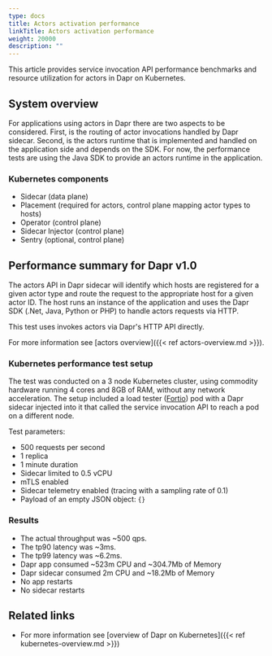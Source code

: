 ```yaml
---
type: docs
title: Actors activation performance
linkTitle: Actors activation performance
weight: 20000
description: ""
---
```


This article provides service invocation API performance benchmarks and resource utilization for actors in Dapr on Kubernetes.

## System overview

For applications using actors in Dapr there are two aspects to be considered. First, is the routing of actor invocations handled by Dapr sidecar. Second, is the actors runtime that is implemented and handled on the application side and depends on the SDK. For now, the performance tests are using the Java SDK to provide an actors runtime in the application.

### Kubernetes components

- Sidecar (data plane)
- Placement (required for actors, control plane mapping actor types to hosts)
- Operator (control plane)
- Sidecar Injector (control plane)
- Sentry (optional, control plane)

## Performance summary for Dapr v1.0

The actors API in Dapr sidecar will identify which hosts are registered for a given actor type and route the request to the appropriate host for a given actor ID. The host runs an instance of the application and uses the Dapr SDK (.Net, Java, Python or PHP) to handle actors requests via HTTP.

This test uses invokes actors via Dapr's HTTP API directly.

For more information see [actors overview]({{< ref actors-overview\.md >}}).

### Kubernetes performance test setup

The test was conducted on a 3 node Kubernetes cluster, using commodity hardware running 4 cores and 8GB of RAM, without any network acceleration.
The setup included a load tester ([Fortio](https://github.com/fortio/fortio)) pod with a Dapr sidecar injected into it that called the service invocation API to reach a pod on a different node.

Test parameters:

- 500 requests per second
- 1 replica
- 1 minute duration
- Sidecar limited to 0.5 vCPU
- mTLS enabled
- Sidecar telemetry enabled (tracing with a sampling rate of 0.1)
- Payload of an empty JSON object: `{}`

### Results

- The actual throughput was \~500 qps.
- The tp90 latency was \~3ms.
- The tp99 latency was \~6.2ms.
- Dapr app consumed \~523m CPU and \~304.7Mb of Memory
- Dapr sidecar consumed 2m CPU and \~18.2Mb of Memory
- No app restarts
- No sidecar restarts

## Related links

- For more information see [overview of Dapr on Kubernetes]({{< ref kubernetes-overview\.md >}})

